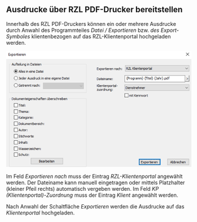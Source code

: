 ## Ausdrucke über RZL PDF-Drucker bereitstellen

Innerhalb des RZL PDF-Druckers können ein oder mehrere Ausdrucke durch Anwahl des Programmteiles *Datei / Exportieren* bzw. *des Export-Symboles* klientenbezogen auf das RZL-Klientenportal hochgeladen werden.

![Image](<img/image363.png>)

Im Feld *Exportieren nach* muss der Eintrag *RZL-Klientenportal* angewählt werden. Der Dateiname kann manuell eingetragen oder mittels Platzhalter (kleiner Pfeil rechts) automatisch vergeben werden. Im Feld *KP (Klientenportal)-Zuordnung* muss der Eintrag *Klient* angewählt werden.

Nach Anwahl der Schaltfläche *Exportieren* werden die Ausdrucke auf das *Klientenportal* hochgeladen.